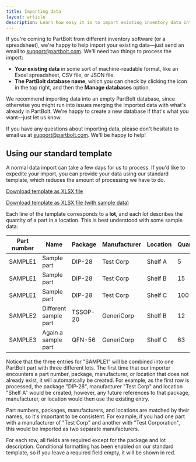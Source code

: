 ```yaml
---
title: Importing data
layout: article
description: Learn how easy it is to import existing inventory data into your PartBolt database.
---
```


If you're coming to PartBolt from different inventory software (or a spreadsheet), we're happy to help import your existing data&mdash;just send an email to [support@partbolt.com](mailto:support@partbolt.com). We'll need two things to process the import:
* **Your existing data** in some sort of machine-readable format, like an Excel spreadsheet, CSV file, or JSON file.
* **The PartBolt database name**, which you can check by clicking the <i class="fas fa-fw fa-database"></i> icon in the top right, and then the **<i class="fas fa-fw fa-cog"></i> Manage databases** option.

We recommend importing data into an empty PartBolt database, since otherwise you might run into issues merging the imported data with what's already in PartBolt. We're happy to create a new database if that's what you want&mdash;just let us know.

If you have any questions about importing data, please don't hesitate to email us at [support@partbolt.com](mailto:support@partbolt.com). We'll be happy to help!

## Using our standard template
A normal data import can take a few days for us to process. If you'd like to expedite your import, you can provide your data using our standard template, which reduces the amount of processing we have to do.

<a href="/img/importing-data/PartBolt Standard Template.xlsx"><i class="fas fa-fw fa-download"></i> Download template as XLSX file</a>

<a href="/img/importing-data/PartBolt Standard Template with Sample Data.xlsx"><i class="fas fa-fw fa-download"></i> Download template as XLSX file (with sample data)</a>

Each line of the template corresponds to a **lot**, and each lot describes the quantity of a part in a location. This is best understood with some sample data:

| Part number | Name                  | Package  | Manufacturer | Location | Quantity | Lot description            |
| ----------- | --------------------- | -------- | ------------ | -------- | -------- | -------------------------- |
| SAMPLE1     | Sample part           | DIP-28   | Test Corp    | Shelf A  | 5        | Order #1234                |
| SAMPLE1     | Sample part           | DIP-28   | Test Corp    | Shelf B  | 15       |                            |
| SAMPLE1     | Sample part           | DIP-28   | Test Corp    | Shelf C  | 100      |                            |
| SAMPLE2     | Different sample part | TSSOP-20 | GeneriCorp   | Shelf B  | 12       |                            |
| SAMPLE3     | Again a sample part   | QFN-56   | GeneriCorp   | Shelf C  | 63       | Quantity may be inaccurate |

Notice that the three entries for "SAMPLE1" will be combined into one PartBolt part with three different lots. The first time that our importer encounters a part number, package, manufacturer, or location that does not already exist, it will automatically be created. For example, as the first row is processed, the package "DIP-28", manufacturer "Test Corp" and location "Shelf A" would be created; however, any future references to that package, manufacturer, or location would then use the existing entry.

Part numbers, packages, manufacturers, and locations are matched by their names, so it's important to be consistent. For example, if you had one part with a manufacturer of "Test Corp" and another with "Test Corporation", this would be imported as two separate manufacturers.

For each row, all fields are required except for the package and lot description. Conditional formatting has been enabled on our standard template, so if you leave a required field empty, it will be shown in red.